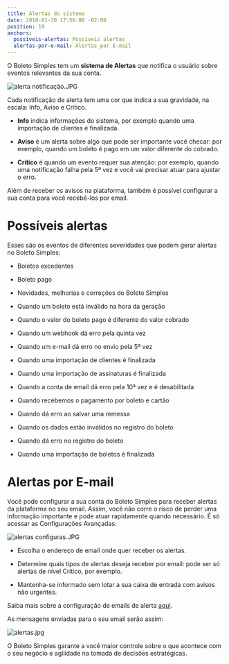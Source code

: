 ```yaml
---
title: Alertas do sistema
date: 2018-01-30 17:56:00 -02:00
position: 19
anchors:
  possíveis-alertas: Possíveis alertas
  alertas-por-e-mail: Alertas por E-mail
---
```


O Boleto Simples tem um **sistema de Alertas** que notifica o usuário sobre eventos relevantes da sua conta.

![alerta notificação.JPG](/uploads/alerta%20notifica%C3%A7%C3%A3o.JPG)

Cada notificação de alerta tem uma cor que indica a sua gravidade, na escala: Info, Aviso e Crítico.

* **Info** indica informações do sistema, por exemplo quando uma importação de clientes é finalizada.

* **Aviso** é um alerta sobre algo que pode ser importante você checar: por exemplo, quando um boleto é pago em um valor diferente do cobrado.

* **Crítico** é quando um evento requer sua atenção: por exemplo, quando uma notificação falha pela 5ª vez e você vai precisar atuar para ajustar o erro.

Além de receber os avisos na plataforma, também é possível configurar a sua conta para você recebê-los por email.

# Possíveis alertas

Esses são os eventos de diferentes severidades que podem gerar alertas no Boleto Simples:

* Boletos excedentes

* Boleto pago

* Novidades, melhorias e correções do Boleto Simples

* Quando um boleto está inválido na hora da geração
  

* Quando o valor do boleto pago é diferente do valor cobrado
  

* Quando um webhook dá erro pela quinta vez
  

* Quando um e-mail dá erro no envio pela 5ª vez
  

* Quando uma importação de clientes é finalizada
  

* Quando uma importação de assinaturas é finalizada
  

* Quando a conta de email dá erro pela 10ª vez e é desabilitada
  

* Quando recebemos o pagamento por boleto e cartão
  

* Quando dá erro ao salvar uma remessa
  

* Quando os dados estão inválidos no registro do boleto
  

* Quando dá erro no registro do boleto
  

* Quando uma importação de boletos é finalizada

# Alertas por E-mail

Você pode configurar a sua conta do Boleto Simples para receber alertas da plataforma no seu email. Assim, você não corre o risco de perder uma informação importante e pode atuar rapidamente quando necessário. É só acessar as Configurações Avançadas:

![alertas configuras.JPG](/uploads/alertas%20configuras.JPG)

* Escolha o endereço de email onde quer receber os alertas.

* Determine quais tipos de alertas deseja receber por email: pode ser só alertas de nível Crítico, por exemplo.

* Mantenha-se informado sem lotar a sua caixa de entrada com avisos não urgentes.

Saiba mais sobre a configuração de emails de alerta [aqui](https://boletosimples.zendesk.com/hc/pt-br/articles/115001378453-Como-receber-Alertas-por-email). 

As mensagens enviadas para o seu email serão assim:

![alertas.jpg](/uploads/alertas.jpg)

O Boleto Simples garante a você maior controle sobre o que acontece com o seu negócio  e agilidade na tomada de decisões estratégicas.